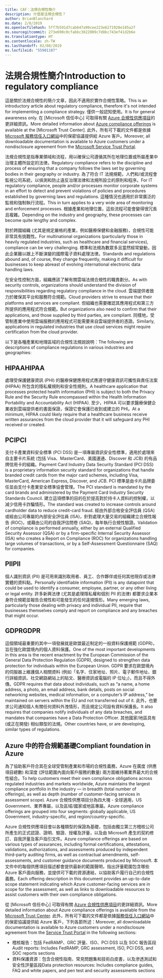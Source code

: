 ```yaml
---
title: CAF：法規合規性簡介
description: 什麼是法規合規性？
author: BrianBlanchard
ms.date: 2/8/2019
ms.openlocfilehash: 5ff7b591d7cab647a99cee223e6271928e185a2f
ms.sourcegitcommit: 273e690c0cfabbc3822089c7d8bc743ef41d2b6e
ms.translationtype: HT
ms.contentlocale: zh-TW
ms.lasthandoff: 02/08/2019
ms.locfileid: "55901107"
---
```

# <a name="introduction-to-regulatory-compliance"></a><span data-ttu-id="e749e-103">法規合規性簡介</span><span class="sxs-lookup"><span data-stu-id="e749e-103">Introduction to regulatory compliance</span></span>

<span data-ttu-id="e749e-104">這是關於法規合規性的簡介文章，因此不適用於實作合規性策略。</span><span class="sxs-lookup"><span data-stu-id="e749e-104">This is an introductory article about regulatory compliance, therefore it's not intended for implementing a compliance strategy.</span></span> <span data-ttu-id="e749e-105">僅供一般認知使用。</span><span class="sxs-lookup"><span data-stu-id="e749e-105">It is for general awareness only.</span></span> <span data-ttu-id="e749e-106">在 [Microsoft 信任中心] 可取得有關 [Azure 合規性供應項目](https://aka.ms/allcompliance)的更詳細資訊。</span><span class="sxs-lookup"><span data-stu-id="e749e-106">More detailed information about [Azure compliance offerings](https://aka.ms/allcompliance) is available at the [Microsoft Trust Center].</span></span> <span data-ttu-id="e749e-107">此外，所有可下載的文件都是依據 [Microsoft 服務信任入口網站](https://servicetrust.microsoft.com/)中的保密協議提供給 Azure 客戶。</span><span class="sxs-lookup"><span data-stu-id="e749e-107">Moreover, all downloadable documentation is available to Azure customers under a nondisclosure agreement from the [Microsoft Service Trust Portal](https://servicetrust.microsoft.com/).</span></span>

<span data-ttu-id="e749e-108">法規合規性是指專業領域和流程，用以確保公司遵循其所在地理位置或所屬產業中治理主體所設定的法律。</span><span class="sxs-lookup"><span data-stu-id="e749e-108">Regulatory compliance refers to the discipline and process of ensuring that a company follows the laws set by governing bodies in their geography or industry.</span></span> <span data-ttu-id="e749e-109">為了符合 IT 法規規範，人們和/或流程會監視公司系統，以偵測和防止違反治理法律和法規所設立的原則和程序。</span><span class="sxs-lookup"><span data-stu-id="e749e-109">For IT regulatory compliance, people and/or processes monitor corporate systems in an effort to detect and prevent violations of policies and procedures established by governing laws and regulations.</span></span> <span data-ttu-id="e749e-110">這種情況也適用於非常廣泛的監視和強制執行流程。</span><span class="sxs-lookup"><span data-stu-id="e749e-110">This in turn applies to a very wide area of monitoring and enforcement processes.</span></span> <span data-ttu-id="e749e-111">根據產業和地理位置，這些流程可能會變得很冗長且複雜。</span><span class="sxs-lookup"><span data-stu-id="e749e-111">Depending on the industry and geography, these processes can become quite lengthy and complex.</span></span>

<span data-ttu-id="e749e-112">對於跨國組織 (尤其是規定嚴格的產業，例如醫療保健和金融服務)，合規性可能非常具有挑戰性。</span><span class="sxs-lookup"><span data-stu-id="e749e-112">For multinational organizations (particularly those in heavily regulated industries, such as healthcare and financial services), compliance can be very challenging.</span></span> <span data-ttu-id="e749e-113">標準和法規為數眾多且當然經常變動，因此企業難以跟上不斷演變的國際電子資料處理法律。</span><span class="sxs-lookup"><span data-stu-id="e749e-113">Standards and regulations abound and, of course, they change frequently, making it difficult for businesses to keep abreast of evolving international electronic data handling laws.</span></span>

<span data-ttu-id="e749e-114">在安全性控制方面，組織應該了解有關雲端法規合規性的職責劃分。</span><span class="sxs-lookup"><span data-stu-id="e749e-114">As with security controls, organizations should understand the division of responsibilities regarding regulatory compliance in the cloud.</span></span> <span data-ttu-id="e749e-115">雲端提供者致力於確保其平台和服務符合規範。</span><span class="sxs-lookup"><span data-stu-id="e749e-115">Cloud providers strive to ensure that their platforms and services are compliant.</span></span> <span data-ttu-id="e749e-116">但組織也需要確認其應用程式和第三方所提供的應用程式符合規範。</span><span class="sxs-lookup"><span data-stu-id="e749e-116">But organizations also need to confirm that their applications, and those supplied by third parties, are compliant.</span></span> <span data-ttu-id="e749e-117">同樣地，受管制產業中使用雲端服務的應用程式可能需要來自雲端提供者的憑證。</span><span class="sxs-lookup"><span data-stu-id="e749e-117">Similarly, applications in regulated industries that use cloud services might require certification from the cloud provider.</span></span>

<span data-ttu-id="e749e-118">以下是各種產業和地理區域的合規性法規說說明：</span><span class="sxs-lookup"><span data-stu-id="e749e-118">The following are descriptions of compliance regulations in various industries and geographies:</span></span>

## <a name="hipaa"></a><span data-ttu-id="e749e-119">HIPAA</span><span class="sxs-lookup"><span data-stu-id="e749e-119">HIPAA</span></span>

<span data-ttu-id="e749e-120">處理受保護健康資訊 (PHI) 的醫療保健應用程式應遵守健康資訊可攜性與責任法案 (HIPAA) 所包含的隱私權規則和安全性規則。</span><span class="sxs-lookup"><span data-stu-id="e749e-120">A healthcare application that processes protected health information (PHI) is subject to both the Privacy Rule and the Security Rule encompassed within the Health Information Portability and Accountability Act (HIPAA).</span></span> <span data-ttu-id="e749e-121">至少，HIPAA 可以要求醫療保健企業收到雲端提供者的書面保證，保證它會保護已收到或建立的 PHI。</span><span class="sxs-lookup"><span data-stu-id="e749e-121">At a minimum, HIPAA could likely require that a healthcare business receive written assurances from the cloud provider that it will safeguard any PHI received or created.</span></span>

## <a name="pci"></a><span data-ttu-id="e749e-122">PCI</span><span class="sxs-lookup"><span data-stu-id="e749e-122">PCI</span></span>

<span data-ttu-id="e749e-123">支付卡產業資料安全標準 (PCI DSS) 是一項專屬資訊安全性標準，適用於處理來自主要卡片系統 (包括 Visa、MasterCard、美國運通、Discover 和 JCB) 的有品牌信用卡的組織。</span><span class="sxs-lookup"><span data-stu-id="e749e-123">Payment Card Industry Data Security Standard (PCI DSS) is a proprietary information security standard for organizations that handle branded credit cards from the major card schemes, including Visa, MasterCard, American Express, Discover, and JCB.</span></span> <span data-ttu-id="e749e-124">PCI 標準是由卡片品牌委任並由支付卡產業安全標準協會管理。</span><span class="sxs-lookup"><span data-stu-id="e749e-124">The PCI standard is mandated by the card brands and administered by the Payment Card Industry Security Standards Council.</span></span> <span data-ttu-id="e749e-125">建立這項標準的目的在於提高對於持卡人資料的控制權，以減少信用卡詐騙情形。</span><span class="sxs-lookup"><span data-stu-id="e749e-125">The standard was created to increase controls around cardholder data to reduce credit-card fraud.</span></span> <span data-ttu-id="e749e-126">經由外部合格安全評估員 (QSA) 或經由公司專屬的內部安全評估員 (ISA)，針對處理大量交易的組織建立合規性報告 (ROC)，或藉由公司的自我評估問卷 (SAQ)，每年執行合規性驗證。</span><span class="sxs-lookup"><span data-stu-id="e749e-126">Validation of compliance is performed annually, either by an external Qualified Security Assessor (QSA) or by a firm-specific Internal Security Assessor (ISA) who creates a Report on Compliance (ROC) for organizations handling large volumes of transactions, or by a Self-Assessment Questionnaire (SAQ) for companies.</span></span>

## <a name="pii"></a><span data-ttu-id="e749e-127">PII</span><span class="sxs-lookup"><span data-stu-id="e749e-127">PII</span></span>

<span data-ttu-id="e749e-128">個人識別資訊 (PII) 是可用來識別取用者、員工、合作夥伴或任何其他現存或法律實體的資料點。</span><span class="sxs-lookup"><span data-stu-id="e749e-128">Personally identifiable information (PII) is any datapoint that could be used to identify a consumer, employee, partner, or any other living or legal entity.</span></span> <span data-ttu-id="e749e-129">許多新興法律 (尤其是處理隱私權和個別 PII 的法律) 都要求企業本身符合規範並報告合規性和可能發生的任何違規情形。</span><span class="sxs-lookup"><span data-stu-id="e749e-129">Many emerging laws, particularly those dealing with privacy and individual PII, require that businesses themselves comply and report on compliance and any breaches that might occur.</span></span>

## <a name="gdpr"></a><span data-ttu-id="e749e-130">GDPR</span><span class="sxs-lookup"><span data-stu-id="e749e-130">GDPR</span></span>

<span data-ttu-id="e749e-131">這個領域最重要的其中一項發展就是歐盟最近制定的一般資料保護規範 (GDPR)，旨在強化歐盟境內的個人資料保護。</span><span class="sxs-lookup"><span data-stu-id="e749e-131">One of the most important developments in this area is the recent enactment by the European Commission of the General Data Protection Regulation (GDPR), designed to strengthen data protection for individuals within the European Union.</span></span> <span data-ttu-id="e749e-132">GDPR 要求在歐盟境內的伺服器上維護個人相關資料 (例如「名字、住家地址、照片、電子郵件地址、銀行詳細資訊、社交網路網站上的貼文、醫療資訊或電腦的 IP 位址」)，而且不得外傳。</span><span class="sxs-lookup"><span data-stu-id="e749e-132">GDPR requires that data about individuals, such as “a name, a home address, a photo, an email address, bank details, posts on social networking websites, medical information, or a computer’s IP address,” be maintained on servers within the EU and not transferred out of it.</span></span> <span data-ttu-id="e749e-133">此外，也要求公司通知個人有關任何資料外洩情形，而且規定公司設有資料保護長。</span><span class="sxs-lookup"><span data-stu-id="e749e-133">It also requires that companies notify individuals of any data breaches, and mandates that companies have a Data Protection Officer.</span></span> <span data-ttu-id="e749e-134">其他國家/地區具有 (或正在開發) 相似類型的法規。</span><span class="sxs-lookup"><span data-stu-id="e749e-134">Other countries have, or are developing, similar types of regulations.</span></span>

## <a name="compliant-foundation-in-azure"></a><span data-ttu-id="e749e-135">Azure 中的符合規範基礎</span><span class="sxs-lookup"><span data-stu-id="e749e-135">Compliant foundation in Azure</span></span>

<span data-ttu-id="e749e-136">為了協助客戶符合其在全球受管制產業和市場的合規性義務，Azure 在廣度 (供應項目總數) 和深度 (評估範圍內面向客戶服務的數量) 兩方面維持著業界最大的合規性組合。</span><span class="sxs-lookup"><span data-stu-id="e749e-136">To help customers meet their own compliance obligations across regulated industries and markets worldwide, Azure maintains the largest compliance portfolio in the industry &mdash; in breadth (total number of offerings), as well as depth (number of customer-facing services in assessment scope).</span></span> <span data-ttu-id="e749e-137">Azure 合規性供應項目分為四大塊 - 全球適用，US Government、業界專屬，以及區域/國家或地區專屬。</span><span class="sxs-lookup"><span data-stu-id="e749e-137">Azure compliance offerings are grouped into four segments: globally applicable, US Government, industry-specific, and region/country-specific.</span></span>

<span data-ttu-id="e749e-138">Azure 合規性供應項目會以各種類型的保證為基礎，包括由獨立第三方稽核公司所產生的正式認證、證明、驗證、授權及評量，以及由 Microsoft 產生的契約修訂、自我評量及客戶指引文件。</span><span class="sxs-lookup"><span data-stu-id="e749e-138">Azure compliance offerings are based on various types of assurances, including formal certifications, attestations, validations, authorizations, and assessments produced by independent third-party auditing firms, as well as contractual amendments, self-assessments, and customer guidance documents produced by Microsoft.</span></span> <span data-ttu-id="e749e-139">本文件中的每個供應項目描述都會提供最新的範圍聲明，指出評量範圍包含哪些 Azure 客戶面向服務，並提供可下載的資源連結，以協助客戶履行自己的合規性義務。</span><span class="sxs-lookup"><span data-stu-id="e749e-139">Each offering description in this document provides an up-to-date scope statement indicating which Azure customer-facing services are in scope for the assessment, as well as links to downloadable resources to assist customers with their own compliance obligations.</span></span>

<span data-ttu-id="e749e-140">從 [Microsoft 信任中心] 可取得有關 [Azure 合規性供應項目](/trustcenter/compliance/complianceofferings)的更詳細資訊。</span><span class="sxs-lookup"><span data-stu-id="e749e-140">More detailed information about Azure compliance offerings is available from the [Microsoft Trust Center](/trustcenter/compliance/complianceofferings).</span></span> <span data-ttu-id="e749e-141">此外，所有可下載的文件都是依據[服務信任入口網站](https://servicetrust.microsoft.com)中的保密協議提供給 Azure 客戶，下列各節所述：</span><span class="sxs-lookup"><span data-stu-id="e749e-141">Moreover, all downloadable documentation is available to Azure customers under a nondisclosure agreement from the [Service Trust Portal](https://servicetrust.microsoft.com) in the following sections:</span></span>

* <span data-ttu-id="e749e-142">稽核報告：包括 FedRAMP、GRC 評量、ISO、PCI DSS 以及 SOC 報告區段</span><span class="sxs-lookup"><span data-stu-id="e749e-142">Audit reports: Includes FedRAMP, GRC assessment, ISO, PCI DSS, and SOC reports sections</span></span>
* <span data-ttu-id="e749e-143">資料保護資源：包含合規性指南、常見問題集和技術白皮書，以及滲透測試和安全性評量區段</span><span class="sxs-lookup"><span data-stu-id="e749e-143">Data protection resources: Includes compliance guides, FAQ and white papers, and pen test and security assessments sections</span></span>
